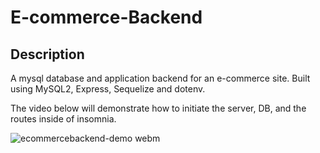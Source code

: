 # E-commerce-Backend

## Description

A mysql database and application backend for an e-commerce site. Built using MySQL2, Express, Sequelize and dotenv.

The video below will demonstrate how to initiate the server, DB, and the routes inside of insomnia.


![ecommercebackend-demo webm](https://user-images.githubusercontent.com/119343529/236957750-0419a41f-f4db-46ab-8e87-3071a843f1aa.jpg)

